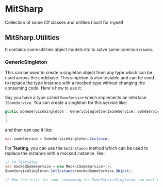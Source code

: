 # MitSharp

Collection of some C# classes and utilities I built for myself

## MitSharp.Utilities

It contains some utilities object models etc to solve some common issues.

### GenericSingleton

This can be used to create a singleton object from any type which can be used across the codebase. This singleton is also testable and can be used to replace the type instance with a mocked type without changing the consuming code. Here's how to use it:

Say you have a type called `SomeService` which implements an interface `ISomeService`. You can create a singleton for this service like:

```cs
public SomeServiceSingleton : GenericSingleton<ISomeService, SomeService>
{
}
```

and then can use it like:

```cs
var someService = SomeServiceSingleton.Instance;
```

For **Testing**, you can use the `SetInstance` method which can be used to replace the instance with a mocked instance, like:

```cs
// In TestSetup
var mockedSomeService = new Mock<ISomeService>();
SomeServiceSingleton.SetInstance(mockedSomeService.Object);

// Now the tests for code consuming the SomeServiceSingleton can work without any changes.
```
